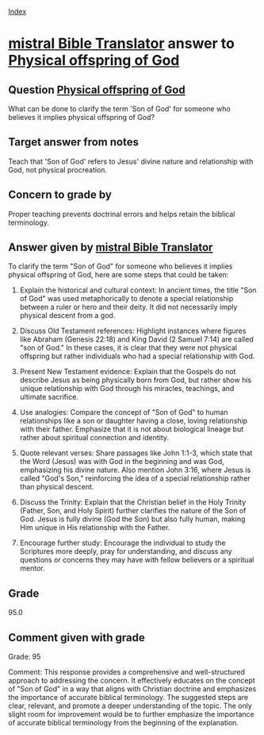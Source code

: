 
[Index](../../index.md)
# [mistral Bible Translator](../../answering_models/mistral_Bible_Translator.md) answer to [Physical offspring of God](../../questions/Physical_offspring_of_God.md)

## Question [Physical offspring of God](../../questions/Physical_offspring_of_God.md)
What can be done to clarify the term 'Son of God' for someone who believes it implies physical offspring of God?

## Target answer from notes
Teach that 'Son of God' refers to Jesus' divine nature and relationship with God, not physical procreation.

## Concern to grade by
Proper teaching prevents doctrinal errors and helps retain the biblical terminology.

## Answer given by [mistral Bible Translator](../../answering_models/mistral_Bible_Translator.md)
 To clarify the term "Son of God" for someone who believes it implies physical offspring of God, here are some steps that could be taken:

1. Explain the historical and cultural context: In ancient times, the title "Son of God" was used metaphorically to denote a special relationship between a ruler or hero and their deity. It did not necessarily imply physical descent from a god.

2. Discuss Old Testament references: Highlight instances where figures like Abraham (Genesis 22:18) and King David (2 Samuel 7:14) are called "son of God." In these cases, it is clear that they were not physical offspring but rather individuals who had a special relationship with God.

3. Present New Testament evidence: Explain that the Gospels do not describe Jesus as being physically born from God, but rather show his unique relationship with God through his miracles, teachings, and ultimate sacrifice.

4. Use analogies: Compare the concept of "Son of God" to human relationships like a son or daughter having a close, loving relationship with their father. Emphasize that it is not about biological lineage but rather about spiritual connection and identity.

5. Quote relevant verses: Share passages like John 1:1-3, which state that the Word (Jesus) was with God in the beginning and was God, emphasizing his divine nature. Also mention John 3:16, where Jesus is called "God's Son," reinforcing the idea of a special relationship rather than physical descent.

6. Discuss the Trinity: Explain that the Christian belief in the Holy Trinity (Father, Son, and Holy Spirit) further clarifies the nature of the Son of God. Jesus is fully divine (God the Son) but also fully human, making Him unique in His relationship with the Father.

7. Encourage further study: Encourage the individual to study the Scriptures more deeply, pray for understanding, and discuss any questions or concerns they may have with fellow believers or a spiritual mentor.

## Grade
95.0

## Comment given with grade
Grade: 95

Comment: This response provides a comprehensive and well-structured approach to addressing the concern. It effectively educates on the concept of "Son of God" in a way that aligns with Christian doctrine and emphasizes the importance of accurate biblical terminology. The suggested steps are clear, relevant, and promote a deeper understanding of the topic. The only slight room for improvement would be to further emphasize the importance of accurate biblical terminology from the beginning of the explanation.
